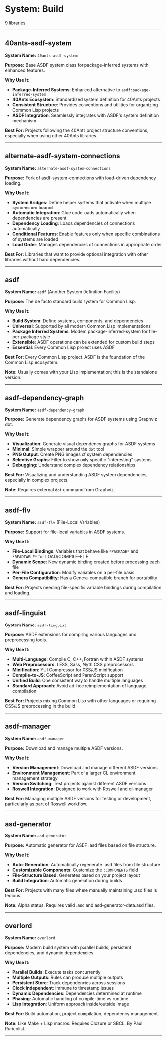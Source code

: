 # System: Build

9 libraries

---

## 40ants-asdf-system

**System Name:** `40ants-asdf-system`

**Purpose:** Base ASDF system class for package-inferred systems with enhanced features.

**Why Use It:**
- **Package-Inferred Systems**: Enhanced alternative to `asdf:package-inferred-system`
- **40Ants Ecosystem**: Standardized system definition for 40Ants projects
- **Consistent Structure**: Provides conventions and utilities for organizing Common Lisp projects
- **ASDF Integration**: Seamlessly integrates with ASDF's system definition mechanism

**Best For:** Projects following the 40Ants project structure conventions, especially when using other 40Ants libraries.

---


## alternate-asdf-system-connections

**System Name:** `alternate-asdf-system-connections`

**Purpose:** Fork of asdf-system-connections with load-driven dependency loading.

**Why Use It:**
- **System Bridges**: Define helper systems that activate when multiple systems are loaded
- **Automatic Integration**: Glue code loads automatically when dependencies are present
- **Dependency Loading**: Loads dependencies of connections automatically
- **Conditional Features**: Enable features only when specific combinations of systems are loaded
- **Load Order**: Manages dependencies of connections in appropriate order

**Best For:** Libraries that want to provide optional integration with other libraries without hard dependencies.

---


## asdf

**System Name:** `asdf` (Another System Definition Facility)

**Purpose:** The de facto standard build system for Common Lisp.

**Why Use It:**
- **Build System**: Define systems, components, and dependencies
- **Universal**: Supported by all modern Common Lisp implementations
- **Package Inferred Systems**: Modern package-inferred-system for file-per-package style
- **Extensible**: ASDF operations can be extended for custom build steps
- **Essential**: Every Common Lisp project uses ASDF

**Best For:** Every Common Lisp project. ASDF is the foundation of the Common Lisp ecosystem.

**Note:** Usually comes with your Lisp implementation; this is the standalone version.

---


## asdf-dependency-graph

**System Name:** `asdf-dependency-graph`

**Purpose:** Generate dependency graphs for ASDF systems using Graphviz dot.

**Why Use It:**
- **Visualization**: Generate visual dependency graphs for ASDF systems
- **Minimal**: Simple wrapper around the `dot` tool
- **PNG Output**: Create PNG images of system dependencies
- **Selective Graphs**: Filter to show only specific "interesting" systems
- **Debugging**: Understand complex dependency relationships

**Best For:** Visualizing and understanding ASDF system dependencies, especially in complex projects.

**Note:** Requires external `dot` command from Graphviz.

---


## asdf-flv

**System Name:** `asdf-flv` (File-Local Variables)

**Purpose:** Support for file-local variables in ASDF systems.

**Why Use It:**
- **File-Local Bindings**: Variables that behave like `*PACKAGE*` and `*READTABLE*` for LOAD/COMPILE-FILE
- **Dynamic Scope**: New dynamic binding created before processing each file
- **Per-File Configuration**: Modify variables on a per-file basis
- **Genera Compatibility**: Has a Genera-compatible branch for portability

**Best For:** Projects needing file-specific variable bindings during compilation and loading.

---


## asdf-linguist

**System Name:** `asdf-linguist`

**Purpose:** ASDF extensions for compiling various languages and preprocessing tools.

**Why Use It:**
- **Multi-Language**: Compile C, C++, Fortran within ASDF systems
- **Web Preprocessors**: LESS, Sass, Myth CSS preprocessors
- **Minification**: YUI Compressor for CSS/JS minification
- **Compile-to-JS**: CoffeeScript and ParenScript support
- **Unified Build**: One consistent way to handle multiple languages
- **Standard Approach**: Avoid ad-hoc reimplementation of language compilation

**Best For:** Projects mixing Common Lisp with other languages or requiring CSS/JS preprocessing in the build.

---


## asdf-manager

**System Name:** `asdf-manager`

**Purpose:** Download and manage multiple ASDF versions.

**Why Use It:**
- **Version Management**: Download and manage different ASDF versions
- **Environment Management**: Part of a larger CL environment management strategy
- **Version Switching**: Test projects against different ASDF versions
- **Roswell Integration**: Designed to work with Roswell and ql-manager

**Best For:** Managing multiple ASDF versions for testing or development, particularly as part of Roswell workflow.

---


## asd-generator

**System Name:** `asd-generator`

**Purpose:** Automatic generator for ASDF .asd files based on file structure.

**Why Use It:**
- **Auto-Generation**: Automatically regenerate .asd files from file structure
- **Customizable Components**: Customize the `:COMPONENTS` field
- **File-Structure Based**: Generates based on your project layout
- **Build Integration**: Automatic generation during builds

**Best For:** Projects with many files where manually maintaining .asd files is tedious.

**Note:** Alpha status. Requires valid .asd and asd-generator-data.asd files.

---


## overlord

**System Name:** `overlord`

**Purpose:** Modern build system with parallel builds, persistent dependencies, and dynamic dependencies.

**Why Use It:**
- **Parallel Builds**: Execute tasks concurrently
- **Multiple Outputs**: Rules can produce multiple outputs
- **Persistent Store**: Track dependencies across sessions
- **Clock Independent**: Immune to timestamp issues
- **Dynamic Dependencies**: Dependencies determined at runtime
- **Phasing**: Automatic handling of compile-time vs runtime
- **Lisp Integration**: Uniform approach inside/outside image

**Best For:** Build automation, project compilation, dependency management.

**Note:** Like Make + Lisp macros. Requires Clozure or SBCL. By Paul Ruricolist.

---


